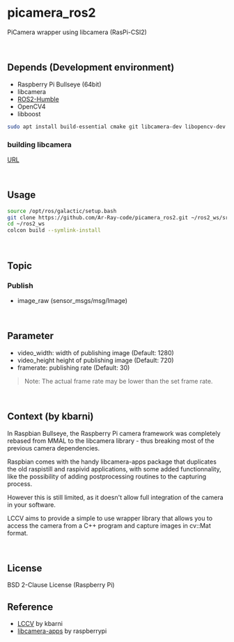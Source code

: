 # picamera_ros2

PiCamera wrapper using libcamera (RasPi-CSI2)

<br>

## Depends (Development environment)

- Raspberry Pi Bullseye (64bit)
- libcamera
- [ROS2-Humble](https://github.com/Ar-Ray-code/rpi-bullseye-ros2)
- OpenCV4
- libboost

```bash
sudo apt install build-essential cmake git libcamera-dev libopencv-dev libdrm-dev libboost-dev libboost-program-options-dev
```

### building libcamera

[URL](https://www.raspberrypi.com/documentation/accessories/camera.html#building-libcamera)

<br>

## Usage

```bash
source /opt/ros/galactic/setup.bash
git clone https://github.com/Ar-Ray-code/picamera_ros2.git ~/ros2_ws/src
cd ~/ros2_ws
colcon build --symlink-install
```

<br>

## Topic

### Publish

- image_raw (sensor_msgs/msg/Image)

<br>

## Parameter

- video_width: width of publishing image (Default: 1280)
- video_height height of publishing image (Default: 720)
- framerate: publishing rate (Default: 30)

> Note: The actual frame rate may be lower than the set frame rate.

<br>

## Context (by kbarni)

In Raspbian Bullseye, the Raspberry Pi camera framework was completely rebased from MMAL to the libcamera library - thus breaking most of the previous camera dependencies.

Raspbian comes with the handy libcamera-apps package that duplicates the old raspistill and raspivid applications, with some added functionnality, like the possibility of adding postprocessing routines to the capturing process.

However this is still limited, as it doesn't allow full integration of the camera in your software.

LCCV aims to provide a simple to use wrapper library that allows you to access the camera from a C++ program and capture images in cv::Mat format.

<br>

## License

BSD 2-Clause License (Raspberry Pi)

## Reference

- [LCCV](https://github.com/kbarni/LCCV) by kbarni
- [libcamera-apps](https://github.com/raspberrypi/libcamera-apps) by raspberrypi
